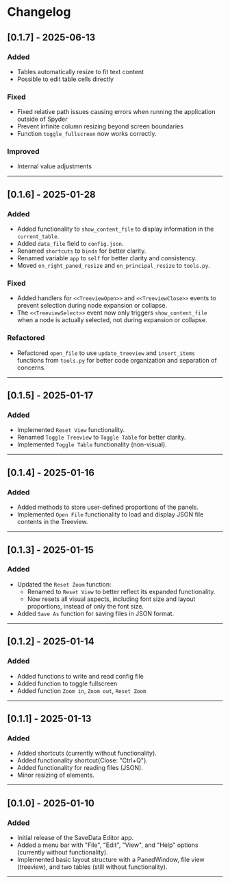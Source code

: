 # Changelog

## [0.1.7] - 2025-06-13
### Added
- Tables automatically resize to fit text content
- Possible to edit table cells directly
  
### Fixed
- Fixed relative path issues causing errors when running the application outside of Spyder
- Prevent infinite column resizing beyond screen boundaries
- Function `toggle_fullscreen` now works correctly.

### Improved
- Internal value adjustments

---

## [0.1.6] - 2025-01-28
### Added
- Added functionality to `show_content_file` to display information in the `current_table`.
- Added `data_file` field to `config.json`.
- Renamed `shortcuts` to `binds` for better clarity.
- Renamed variable `app` to `self` for better clarity and consistency.
- Moved `on_right_paned_resize` and `on_principal_resize` to `tools.py`.

### Fixed
- Added handlers for `<<TreeviewOpen>>` and `<<TreeviewClose>>` events to prevent selection during node expansion or collapse.
- The `<<TreeviewSelect>>` event now only triggers `show_content_file` when a node is actually selected, not during expansion or collapse.

### Refactored
- Refactored `open_file` to use `update_treeview` and `insert_items` functions from `tools.py` for better code organization and separation of concerns.

---

## [0.1.5] - 2025-01-17
### Added
- Implemented `Reset View` functionality.
- Renamed `Toggle Treeview` to `Toggle Table` for better clarity.
- Implemented `Toggle Table` functionality (non-visual).

---

## [0.1.4] - 2025-01-16
### Added
- Added methods to store user-defined proportions of the panels.
- Implemented `Open File` functionality to load and display JSON file contents in the Treeview.

---

## [0.1.3] - 2025-01-15
### Added
- Updated the `Reset Zoom` function:
  - Renamed to `Reset View` to better reflect its expanded functionality.
  - Now resets all visual aspects, including font size and layout proportions, instead of only the font size.
- Added `Save As` function for saving files in JSON format.

---

## [0.1.2] - 2025-01-14
### Added
- Added functions to write and read config file
- Added function to toggle fullscreen
- Added function `Zoom in`, `Zoom out`, `Reset Zoom`

---

## [0.1.1] - 2025-01-13
### Added
- Added shortcuts (currently without functionality).
- Added functionality shortcut(Close: "Ctrl+Q").
- Added functionality for reading files (JSON).
- Minor resizing of elements.

---

## [0.1.0] - 2025-01-10
### Added
- Initial release of the SaveData Editor app.
- Added a menu bar with "File", "Edit", "View", and "Help" options (currently without functionality).
- Implemented basic layout structure with a PanedWindow, file view (treeview), and two tables (still without functionality).

---
